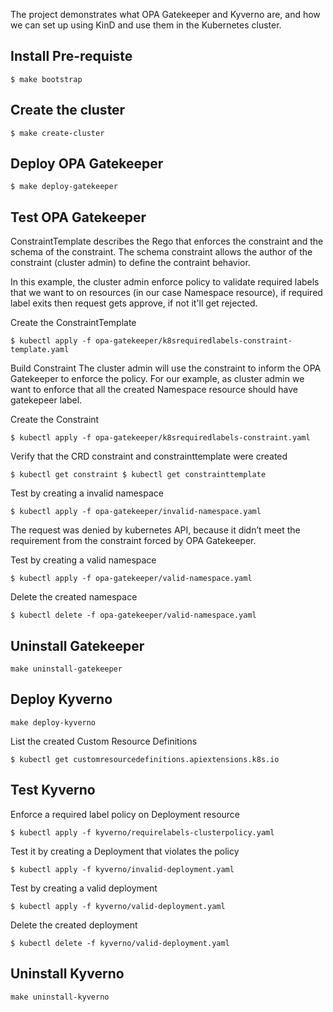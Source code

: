 The project demonstrates what OPA Gatekeeper and Kyverno are, and how we can set up using KinD and use them in the Kubernetes cluster.

## Install Pre-requiste
`$ make bootstrap`

## Create the cluster
`$ make create-cluster`

## Deploy OPA Gatekeeper
`$ make deploy-gatekeeper`

## Test OPA Gatekeeper
ConstraintTemplate describes the Rego that enforces the constraint and the schema of the constraint. The schema constraint allows the author of the constraint (cluster admin) to define the contraint behavior.

In this example, the cluster admin enforce policy to validate required labels that we want to on resources (in our case Namespace resource), if required label exits then request gets approve, if not it'll get rejected.

Create the ConstraintTemplate

`$ kubectl apply -f opa-gatekeeper/k8srequiredlabels-constraint-template.yaml`

Build Constraint
The cluster admin will use the constraint to inform the OPA Gatekeeper to enforce the policy. For our example, as cluster admin we want to enforce that all the created Namespace resource should have gatekepeer label.

Create the Constraint

`$ kubectl apply -f opa-gatekeeper/k8srequiredlabels-constraint.yaml`

Verify that the CRD constraint and constrainttemplate were created

`$ kubectl get constraint
$ kubectl get constrainttemplate`

Test by creating a invalid namespace

`$ kubectl apply -f opa-gatekeeper/invalid-namespace.yaml`

The request was denied by kubernetes API, because it didn’t meet the requirement from the constraint forced by OPA Gatekeeper.

Test by creating a valid namespace

`$ kubectl apply -f opa-gatekeeper/valid-namespace.yaml`

Delete the created namespace

`$ kubectl delete -f opa-gatekeeper/valid-namespace.yaml`

## Uninstall Gatekeeper
`make uninstall-gatekeeper`


## Deploy Kyverno
`make deploy-kyverno`

List the created Custom Resource Definitions

`$ kubectl get customresourcedefinitions.apiextensions.k8s.io`

## Test Kyverno
Enforce a required label policy on Deployment resource

`$ kubectl apply -f kyverno/requirelabels-clusterpolicy.yaml`

Test it by creating a Deployment that violates the policy

`$ kubectl apply -f kyverno/invalid-deployment.yaml`

Test by creating a valid deployment

`$ kubectl apply -f kyverno/valid-deployment.yaml`

Delete the created deployment

`$ kubectl delete -f kyverno/valid-deployment.yaml`

## Uninstall Kyverno
`make uninstall-kyverno`
